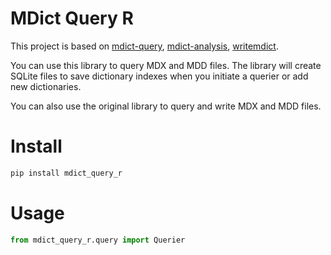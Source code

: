 # MDict Query R

This project is based on [mdict-query](https://github.com/mmjang/mdict-query), [mdict-analysis](https://bitbucket.org/xwang/mdict-analysis/src/master/), [writemdict](https://github.com/zhansliu/writemdict).

You can use this library to query MDX and MDD files. The library will create SQLite files to save dictionary indexes when you initiate a querier or add new dictionaries.

You can also use the original library to query and write MDX and MDD files.

# Install

```bash
pip install mdict_query_r
```

# Usage

```python
from mdict_query_r.query import Querier
```
